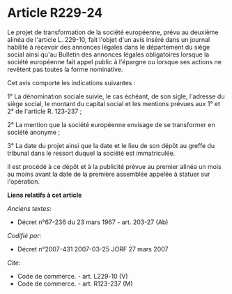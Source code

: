 # Article R229-24

Le projet de transformation de la société européenne, prévu au deuxième alinéa de l'article L. 229-10, fait l'objet d'un avis
inséré dans un journal habilité à recevoir des annonces légales dans le département du siège social ainsi qu'au Bulletin des
annonces légales obligatoires lorsque la société européenne fait appel public à l'épargne ou lorsque ses actions ne revêtent
pas toutes la forme nominative.

Cet avis comporte les indications suivantes :

1° La dénomination sociale suivie, le cas échéant, de son sigle, l'adresse du siège social, le montant du capital social et
les mentions prévues aux 1° et 2° de l'article R. 123-237 ;

2° La mention que la société européenne envisage de se transformer en société anonyme ;

3° La date du projet ainsi que la date et le lieu de son dépôt au greffe du tribunal dans le ressort duquel la société est
immatriculée.

Il est procédé à ce dépôt et à la publicité prévue au premier alinéa un mois au moins avant la date de la première assemblée
appelée à statuer sur l'opération.

**Liens relatifs à cet article**

_Anciens textes_:

  - Décret n°67-236 du 23 mars 1967 - art. 203-27 (Ab)

_Codifié par_:

  - Décret n°2007-431 2007-03-25 JORF 27 mars 2007

_Cite_:

  - Code de commerce. - art. L229-10 (V)
  - Code de commerce. - art. R123-237 (M)
